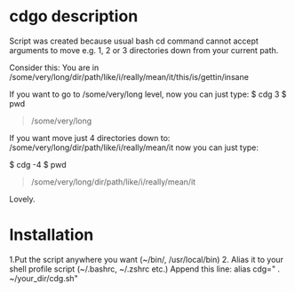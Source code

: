 # cdgo description

Script was created because usual bash cd command cannot accept arguments
to move e.g. 1, 2 or 3 directories down from your current path.

Consider this:
You are in /some/very/long/dir/path/like/i/really/mean/it/this/is/gettin/insane

If you want to go to /some/very/long level, now you can just type:
$ cdg 3
$ pwd
> /some/very/long

If you want move just 4 directories down to:
 /some/very/long/dir/path/like/i/really/mean/it now you can just type:

$ cdg -4
$ pwd 
>/some/very/long/dir/path/like/i/really/mean/it

Lovely.

# Installation

1.Put the script anywhere you want (~/bin/, /usr/local/bin)
2. Alias it to your shell profile script (~/.bashrc, ~/.zshrc etc.)
   Append this line:
   alias cdg=" . ~/your_dir/cdg.sh"

